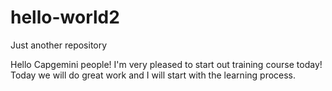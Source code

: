 # hello-world2
Just another repository

Hello Capgemini people!
I'm very pleased to start out training course today!
Today we will do great work and I will start with the learning process.
